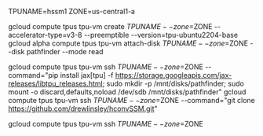 TPUNAME=hssm1
ZONE=us-central1-a

gcloud compute tpus tpu-vm create $TPUNAME --zone=$ZONE --accelerator-type=v3-8 --preemptible --version=tpu-ubuntu2204-base
gcloud alpha compute tpus tpu-vm attach-disk $TPUNAME --zone=$ZONE --disk pathfinder --mode read

gcloud compute tpus tpu-vm ssh $TPUNAME --zone=$ZONE --command="pip install jax[tpu] -f https://storage.googleapis.com/jax-releases/libtpu_releases.html; sudo mkdir -p /mnt/disks/pathfinder; sudo mount -o discard,defaults,noload  /dev/sdb /mnt/disks/pathfinder"
gcloud compute tpus tpu-vm ssh $TPUNAME --zone=$ZONE --command="git clone https://github.com/drewlinsley/hconvSSM.git"

gcloud compute tpus tpu-vm ssh $TPUNAME --zone=$ZONE

